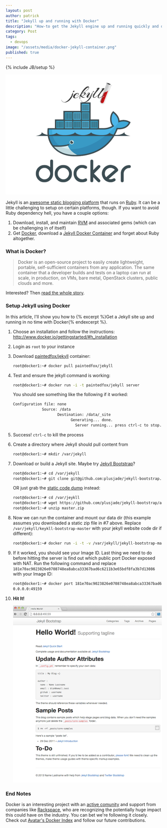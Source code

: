 ```yaml
---
layout: post
author: patrick
title: "Jekyll up and running with Docker"
description: "How-to get the Jekyll engine up and running quickly and dependency free with Docker"
category: Post
tags: 
  - devops
image: "/assets/media/docker-jekyll-container.png"
published: true
---
```

{% include JB/setup %}

![Docker Jekyll Container](/assets/media/docker-jekyll-container.png)

Jekyll is an [awesome static blogging platform](/project/workshop/) that runs on [Ruby](https://www.ruby-lang.org/en/).  It can be a little challenging to setup on certain platforms, though.  If you want to avoid Ruby dependency hell, you have a couple options:

1. Download, install, and maintain [RVM](http://rvm.io/) and associated gems (which can be challenging in of itself) 
2. Get [Docker](http://www.docker.io), download a [Jekyll Docker Container](https://index.docker.io/u/paintedfox/jekyll/) and forget about Ruby altogether.

### What is Docker?

> Docker is an open-source project to easily create lightweight, portable, self-sufficient containers from any application. The same container that a developer builds and tests on a laptop can run at scale, in production, on VMs, bare metal, OpenStack clusters, public clouds and more.

Interested?  Then [read the whole story](http://www.docker.io/the_whole_story/).

### Setup Jekyll using Docker

In this article, I'll show you how to {% excerpt %}Get a Jekyll site up and running in no time with Docker{% endexcerpt %}.

1.  Choose an installation and follow the instructions: http://www.docker.io/gettingstarted/#h_installation
2.  Login as `root` to your instance
3.  Download [paintedfox/jekyll](https://index.docker.io/u/paintedfox/jekyll/) container:

    ```bash
    root@docker1:~# docker pull paintedfox/jekyll
    ```

4.  Test and ensure the jekyll command is working:

    ```bash
    root@docker1:~# docker run -i -t paintedfox/jekyll server
    ```

    You should see something like the following if it worked:

    ```bash
    Configuration file: none
                 Source: /data
    			        Destination: /data/_site
    					      Generating... done.
    						    Server running... press ctrl-c to stop.
    ```

5.  Success!  `ctrl-c` to kill the process
6.  Create a directory where Jekyll should pull content from

    ```bash
	root@docker1:~# mkdir /var/jekyll
	```

7.  Download or build a Jekyll site.  Maybe try [Jekyll Bootstrap](http://jekyllbootstrap.com)?

    ```bash
	root@docker1:~# cd /var/jekyll
	root@docker1:~# git clone git@github.com:plusjade/jekyll-bootstrap.git
	```

    OR just grab the [static code dump](https://github.com/plusjade/jekyll-bootstrap/archive/master.zip) instead:

    ```bash
	root@docker1:~# cd /var/jeykll
	root@docker1:~# wget https://github.com/plusjade/jekyll-bootstrap/archive/master.zip
	root@docker1:~# unzip master.zip
	```

8.  Now we can run the container and mount our data dir (this example assumes you downloaded a static zip file in #7 above.  Replace `/var/jekyll/keykll-bootstrap-master` with your jekyll website code dir if different):
    
    ```bash
	root@docker1:~# docker run -i -t -v /var/jekyll/jekyll-bootstrap-master:/data paintedfox/jekyll server
    ```

9.  If it worked, you should see your Image ID.  Last thing we need to do before hitting the server is find out which public port Docker exposed with NAT.  Run the following command and replace `181e70ac9023826e0708748ea8abca33367bad6c6211b3e65bdf8fa3b7d13086` with your Image ID:

    ```bash
	root@docker1:~# docker port 181e70ac9023826e0708748ea8abca33367bad6c6211b3e65bdf8fa3b7d13086 4000
	0.0.0.0:49159
	```

10. **Hit It!**

    ![Docker Jekyll Bootstrap](/assets/media/docker-jeykllbootstrap.png)

### End Notes
Docker is an interesting project with an [active comunity](https://www.docker.io/community/) and support from companies like [Rackspace](http://developer.rackspace.com/blog/zero-to-peanut-butter-docker-time-in-78-seconds.html), who are recognizing the potentially huge impact this could have on the industry.  You can bet we're following it closely.  Check out [Avatar's Docker Index](https://index.docker.io/u/avatarnewyork/) and follow our future contributions.

